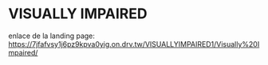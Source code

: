 # VISUALLY IMPAIRED
enlace de la landing page: https://7jfafvsy1j6pz9kpva0yig.on.drv.tw/VISUALLYIMPAIRED1/Visually%20Impaired/

